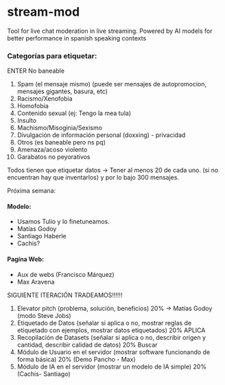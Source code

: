 # stream-mod
Tool for live chat moderation in live streaming. Powered by AI models for better performance in spanish speaking contexts


### Categorías para etiquetar:
ENTER No baneable
1. Spam (el mensaje mismo) (puede ser mensajes de autopromocion, mensajes gigantes, basura, etc)
2. Racismo/Xenofobia
3. Homofobia
4. Contenido sexual (ej: Tengo la mea tula)
5. Insulto
6. Machismo/Misoginia/Sexismo 
7. Divulgación de información personal (doxxing) - privacidad
8. Otros (es baneable pero ns pq)
9. Amenaza/acoso violento
0. Garabatos no peyorativos 

Todos tienen que etiquetar datos -> Tener al menos 20 de cada uno. (si no encuentran hay que inventarlos) y por lo bajo 300 mensajes.



Próxima semana:

#### Modelo:
- Usamos Tulio y lo finetuneamos.
- Matías Godoy
- Santiago Haberle
- Cachis?
#### Pagína Web:
- Aux de webs (Francisco Márquez)
- Max Aravena

SIGUIENTE ITERACIÓN TRADEAMOS!!!!!!



1. Elevator pitch (problema, solución, beneficios) 20% -> Matías Godoy (modo Steve Jobs)
2. Etiquetado de Datos (señalar si aplica o no, mostrar reglas de etiquetado con ejemplos, mostrar datos etiquetados) 20% APLICA
3. Recopilación de Datasets (señalar si aplica o no, describir origen y cantidad, describir calidad de datos) 20% Buscar
4. Módulo de Usuario en el servidor (mostrar software funcionando de forma básica) 20% (Demo Pancho - Max)
5. Módulo de IA en el servidor (mostrar un modelo de IA simple) 20% (Cachis- Santiago)

